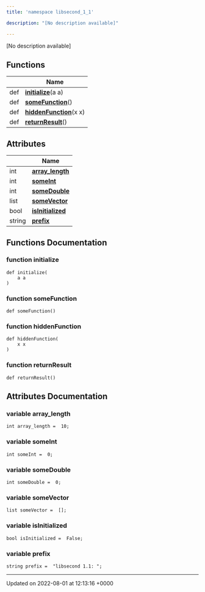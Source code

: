 ```yaml
---
title: 'namespace libsecond_1_1'

description: "[No description available]"

---
```







[No description available]

## Functions

|                | Name           |
| -------------- | -------------- |
| def | **[initialize](/documentation/code/namespaces/namespacelibsecond__1__1/#function-initialize)**(a a) |
| def | **[someFunction](/documentation/code/namespaces/namespacelibsecond__1__1/#function-somefunction)**() |
| def | **[hiddenFunction](/documentation/code/namespaces/namespacelibsecond__1__1/#function-hiddenfunction)**(x x) |
| def | **[returnResult](/documentation/code/namespaces/namespacelibsecond__1__1/#function-returnresult)**() |

## Attributes

|                | Name           |
| -------------- | -------------- |
| int | **[array_length](/documentation/code/namespaces/namespacelibsecond__1__1/#variable-array-length)**  |
| int | **[someInt](/documentation/code/namespaces/namespacelibsecond__1__1/#variable-someint)**  |
| int | **[someDouble](/documentation/code/namespaces/namespacelibsecond__1__1/#variable-somedouble)**  |
| list | **[someVector](/documentation/code/namespaces/namespacelibsecond__1__1/#variable-somevector)**  |
| bool | **[isInitialized](/documentation/code/namespaces/namespacelibsecond__1__1/#variable-isinitialized)**  |
| string | **[prefix](/documentation/code/namespaces/namespacelibsecond__1__1/#variable-prefix)**  |


## Functions Documentation

### function initialize

```
def initialize(
    a a
)
```


### function someFunction

```
def someFunction()
```


### function hiddenFunction

```
def hiddenFunction(
    x x
)
```


### function returnResult

```
def returnResult()
```



## Attributes Documentation

### variable array_length

```
int array_length =  10;
```


### variable someInt

```
int someInt =  0;
```


### variable someDouble

```
int someDouble =  0;
```


### variable someVector

```
list someVector =  [];
```


### variable isInitialized

```
bool isInitialized =  False;
```


### variable prefix

```
string prefix =  "libsecond 1.1: ";
```





-------------------------------

Updated on 2022-08-01 at 12:13:16 +0000